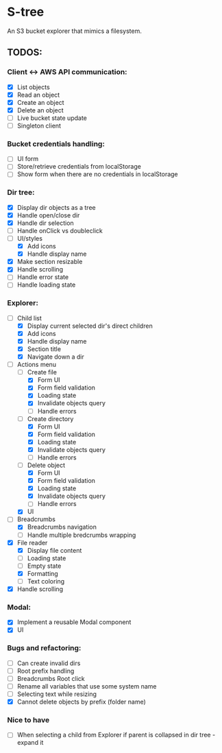 # S-tree

An S3 bucket explorer that mimics a filesystem.

## TODOS:

### Client <-> AWS API communication:

- [x] List objects
- [x] Read an object
- [x] Create an object
- [x] Delete an object
- [ ] Live bucket state update
- [ ] Singleton client

### Bucket credentials handling:

- [ ] UI form
- [ ] Store/retrieve credentials from localStorage
- [ ] Show form when there are no credentials in localStorage

### Dir tree:

- [x] Display dir objects as a tree
- [x] Handle open/close dir
- [x] Handle dir selection
- [ ] Handle onClick vs doubleclick
- [ ] UI/styles
    - [x] Add icons
    - [x] Handle display name
- [x] Make section resizable
- [x] Handle scrolling
- [ ] Handle error state
- [ ] Handle loading state

### Explorer:

- [ ] Child list
    - [x] Display current selected dir's direct children
    - [x] Add icons
    - [x] Handle display name
    - [x] Section title
    - [x] Navigate down a dir
- [ ] Actions menu
    - [ ] Create file
        -   [x] Form UI
        -   [x] Form field validation
        -   [x] Loading state
        -   [x] Invalidate objects query
        -   [ ] Handle errors
    - [ ] Create directory
        -   [x] Form UI
        -   [x] Form field validation
        -   [x] Loading state
        -   [x] Invalidate objects query
        -   [ ] Handle errors
    - [ ] Delete object
        -   [x] Form UI
        -   [x] Form field validation
        -   [x] Loading state
        -   [x] Invalidate objects query
        -   [ ] Handle errors
    - [x] UI
- [ ] Breadcrumbs
    - [x] Breadcrumbs navigation
    - [ ] Handle multiple bredcrumbs wrapping
- [x] File reader
    - [x] Display file content
    - [ ] Loading state
    - [ ] Empty state
    - [x] Formatting
    - [ ] Text coloring
- [x] Handle scrolling

### Modal: 
- [x] Implement a reusable Modal component
- [x] UI

### Bugs and refactoring:

- [ ] Can create invalid dirs
- [ ] Root prefix handling
- [ ] Breadcrumbs Root click
- [ ] Rename all variables that use some system name
- [ ] Selecting text while resizing
- [x] Cannot delete objects by prefix (folder name)

### Nice to have

- [ ] When selecting a child from Explorer if parent is collapsed in dir tree - expand it
